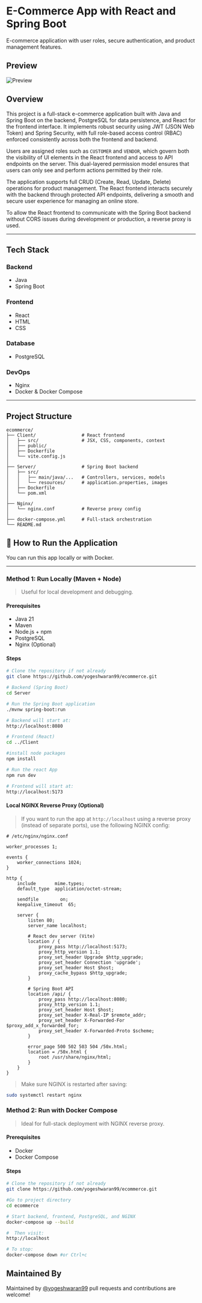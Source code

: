 # E-Commerce App with React and Spring Boot

E-commerce application with user roles, secure authentication, and product management features.

## Preview
![Preview](https://raw.githubusercontent.com/yogeshwaran99/ecommerce/main/Client/public/preview.png)


## Overview

This project is a full-stack e-commerce application built with Java and Spring Boot on the backend, PostgreSQL for data persistence, and React for the frontend interface. It implements robust security using JWT (JSON Web Token) and Spring Security, with full role-based access control (RBAC) enforced consistently across both the frontend and backend.

Users are assigned roles such as `CUSTOMER` and `VENDOR`, which govern both the visibility of UI elements in the React frontend and access to API endpoints on the server. This dual-layered permission model ensures that users can only see and perform actions permitted by their role.

The application supports full CRUD (Create, Read, Update, Delete) operations for product management. The React frontend interacts securely with the backend through protected API endpoints, delivering a smooth and secure user experience for managing an online store.

To allow the React frontend to communicate with the Spring Boot backend without CORS issues during development or production, a reverse proxy is used.

---


## Tech Stack

### Backend
- Java
- Spring Boot

### Frontend
- React
- HTML
- CSS

### Database
- PostgreSQL

### DevOps
- Nginx
- Docker & Docker Compose

---


## Project Structure

```
ecommerce/
├── Client/                 # React frontend
│   ├── src/                # JSX, CSS, components, context
│   ├── public/             
│   ├── Dockerfile
│   └── vite.config.js
│
├── Server/                 # Spring Boot backend
│   ├── src/
│   │   ├── main/java/...   # Controllers, services, models
│   │   └── resources/      # application.properties, images
│   ├── Dockerfile
│   └── pom.xml
│
├── Nginx/
│   └── nginx.conf          # Reverse proxy config
│
├── docker-compose.yml      # Full-stack orchestration
└── README.md
```


## 🚀 How to Run the Application

You can run this app locally or with Docker.

---

### Method 1: Run Locally (Maven + Node)

>    Useful for local development and debugging.

#### Prerequisites

- Java 21  
- Maven  
- Node.js + npm  
- PostgreSQL
- Nginx (Optional)

#### Steps

```bash
# Clone the repository if not already
git clone https://github.com/yogeshwaran99/ecommerce.git

# Backend (Spring Boot)
cd Server

# Run the Spring Boot application
./mvnw spring-boot:run

# Backend will start at:
http://localhost:8080

# Frontend (React)
cd ../Client

#install node packages
npm install

# Run the react App
npm run dev

# Frontend will start at:
http://localhost:5173
```

#### Local NGINX Reverse Proxy (Optional)

> If you want to run the app at `http://localhost` using a reverse proxy (instead of separate ports), use the following NGINX config:

```nginx
# /etc/nginx/nginx.conf

worker_processes 1;

events {
    worker_connections 1024;
}

http {
    include       mime.types;
    default_type  application/octet-stream;

    sendfile        on;
    keepalive_timeout  65;

    server {
        listen 80;
        server_name localhost;

        # React dev server (Vite)
        location / {
            proxy_pass http://localhost:5173;
            proxy_http_version 1.1;
            proxy_set_header Upgrade $http_upgrade;
            proxy_set_header Connection 'upgrade';
            proxy_set_header Host $host;
            proxy_cache_bypass $http_upgrade;
        }

        # Spring Boot API
        location /api/ {
            proxy_pass http://localhost:8080;
            proxy_http_version 1.1;
            proxy_set_header Host $host;
            proxy_set_header X-Real-IP $remote_addr;
            proxy_set_header X-Forwarded-For $proxy_add_x_forwarded_for;
            proxy_set_header X-Forwarded-Proto $scheme;
        }

        error_page 500 502 503 504 /50x.html;
        location = /50x.html {
            root /usr/share/nginx/html;
        }
    }
}
```
> Make sure NGINX is restarted after saving:
```bash
sudo systemctl restart nginx
```

### Method 2: Run with Docker Compose

>    Ideal for full-stack deployment with NGINX reverse proxy.

#### Prerequisites
  - Docker
  - Docker Compose

#### Steps

```bash
# Clone the repository if not already
git clone https://github.com/yogeshwaran99/ecommerce.git

#Go to project directory
cd ecommerce

# Start backend, frontend, PostgreSQL, and NGINX
docker-compose up --build

#  Then visit:
http://localhost

# To stop:
docker-compose down #or Ctrl+c
```

## Maintained By

Maintained by [@yogeshwaran99](https://github.com/yogeshwaran99)
pull requests and contributions are welcome!
